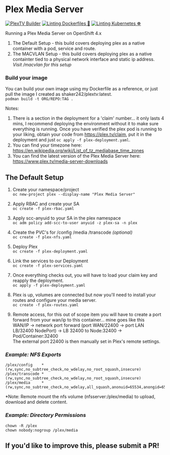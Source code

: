 # Plex Media Server
[![PlexTV Builder](https://github.com/ocpdude/plextv/actions/workflows/plextv-builder.yaml/badge.svg)](https://github.com/ocpdude/plextv/actions/workflows/plextv-builder.yaml) [![Linting Dockerfiles 🐳](https://github.com/ocpdude/plextv/actions/workflows/dockerfile-lint.yaml/badge.svg)](https://github.com/ocpdude/plextv/actions/workflows/dockerfile-lint.yaml) [![Linting Kubernetes ☸️](https://github.com/ocpdude/plextv/actions/workflows/kubernetes-lint.yaml/badge.svg)](https://github.com/ocpdude/plextv/actions/workflows/kubernetes-lint.yaml)

Running a Plex Media Server on OpenShift 4.x 
1. The Default Setup - this build covers deploying plex as a native container with a pod, service and route.
2. The MACVLAN Setup - this build covers deploying plex as a native containter tied to a physical network interface and static ip address. \
*Visit /macvlan for this setup*

### Build your image
You can build your own image using my Dockerfile as a reference, or just pull the image I created as shaker242/plextv:latest. \
`podman build -t ORG/REPO:TAG .` 

Notes:
1.  There is a section in the deployment for a 'claim' number... it only lasts 4 mins, I recommend deploying the environment without it to make sure everything is running. Once you have verified the plex pod is running to your liking, obtain your code from https://plex.tv/claim, put it in the deployment and just `oc apply -f plex-deployment.yaml`.
2. You can find your timezone here: https://en.wikipedia.org/wiki/List_of_tz_mediabase_time_zones 
3. You can find the latest version of the Plex Media Server here: https://www.plex.tv/media-server-downloads 


## The Default Setup

1. Create your namespace/project \
`oc new-project plex --display-name "Plex Media Server"`

2. Apply RBAC and create your SA \
`oc create -f plex-rbac.yaml`

3. Apply scc-anyuid to your SA in the plex namespace \
`oc adm policy add-scc-to-user anyuid -z plex-sa -n plex`

4. Create the PVC's for /config /media /transcode _(optional)_ \
`oc create -f plex-nfs.yaml`

5. Deploy Plex \
`oc create -f plex-deployment.yaml`

5. Link the services to our Deployment \
`oc create -f plex-services.yaml`

6. Once everything checks out, you will have to load your claim key and reapply the deployment. \
`oc apply -f plex-deployment.yaml`

7. Plex is up, volumes are connected but now you'll need to install your routes and configure your media server. \
`oc create -f plex-routes.yaml`

8. Remote access, for this out of scope item you will have to create a port forward from your wan/ip to this container... mine goes like this \
WAN/IP -> network port forward (port WAN/22400 -> port LAN LB/32400 NodePort) -> LB 32400 to Node:32400 -> Pod/Container:32400 \
The external port 22400 is then manually set in Plex's remote settings.

### _Example: NFS Exports_
```
/plex/config    *(rw,sync,no_subtree_check,no_wdelay,no_root_squash,insecure)
/plex/transcode	*(rw,sync,no_subtree_check,no_wdelay,no_root_squash,insecure)
/plex/media     *(rw,sync,no_subtree_check,no_wdelay,all_squash,anonuid=65534,anongid=65534,insecure)	
```
*Note: Remote mount the nfs volume (nfsserver:/plex/media) to upload, download and delete content.

### _Example: Directory Permissions_ 
`chown -R /plex` \
`chown nobody:nogroup /plex/media` 

## If you'd like to improve this, please submit a PR!
